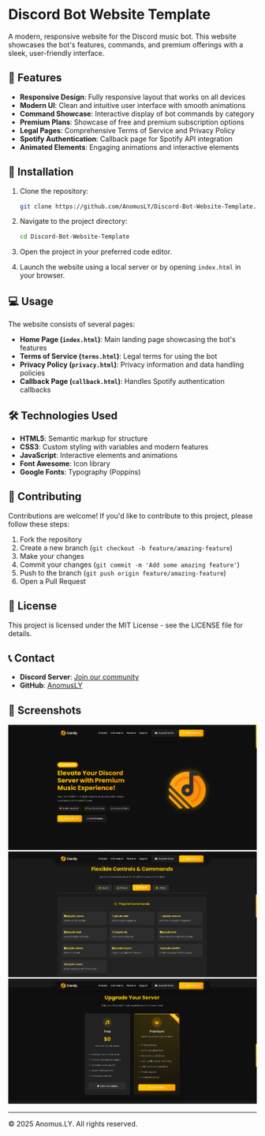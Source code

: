 # Discord Bot Website Template

A modern, responsive website for the Discord music bot. This website showcases the bot's features, commands, and premium offerings with a sleek, user-friendly interface.

## 🌟 Features

- **Responsive Design**: Fully responsive layout that works on all devices
- **Modern UI**: Clean and intuitive user interface with smooth animations
- **Command Showcase**: Interactive display of bot commands by category
- **Premium Plans**: Showcase of free and premium subscription options
- **Legal Pages**: Comprehensive Terms of Service and Privacy Policy
- **Spotify Authentication**: Callback page for Spotify API integration
- **Animated Elements**: Engaging animations and interactive elements

## 🚀 Installation

1. Clone the repository:
   ```bash
   git clone https://github.com/AnomusLY/Discord-Bot-Website-Template.git
   ```

2. Navigate to the project directory:
   ```bash
   cd Discord-Bot-Website-Template
   ```

3. Open the project in your preferred code editor.

4. Launch the website using a local server or by opening `index.html` in your browser.

## 💻 Usage

The website consists of several pages:

- **Home Page (`index.html`)**: Main landing page showcasing the bot's features
- **Terms of Service (`terms.html`)**: Legal terms for using the bot
- **Privacy Policy (`privacy.html`)**: Privacy information and data handling policies
- **Callback Page (`callback.html`)**: Handles Spotify authentication callbacks

## 🛠️ Technologies Used

- **HTML5**: Semantic markup for structure
- **CSS3**: Custom styling with variables and modern features
- **JavaScript**: Interactive elements and animations
- **Font Awesome**: Icon library
- **Google Fonts**: Typography (Poppins)

## 🤝 Contributing

Contributions are welcome! If you'd like to contribute to this project, please follow these steps:

1. Fork the repository
2. Create a new branch (`git checkout -b feature/amazing-feature`)
3. Make your changes
4. Commit your changes (`git commit -m 'Add some amazing feature'`)
5. Push to the branch (`git push origin feature/amazing-feature`)
6. Open a Pull Request

## 📜 License

This project is licensed under the MIT License - see the LICENSE file for details.

## 📞 Contact

- **Discord Server**: [Join our community](https://discord.gg/rp4H4YPvwJ)
- **GitHub**: [AnomusLY](https://github.com/AnomusLY)

## 📸 Screenshots

![Home Page](./assets/images/screenshot-home.png)
![Commands Section](./assets/images/screenshot-commands.png)
![Premium Plans](./assets/images/screenshot-premium.png)

---

© 2025 Anomus.LY. All rights reserved.
